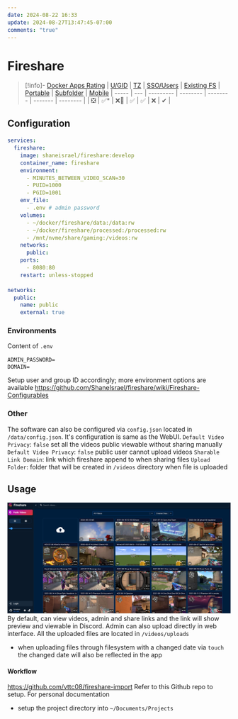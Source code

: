 ```yaml
---
date: 2024-08-22 16:33
update: 2024-08-27T13:47:45-07:00
comments: "true"
---
```

# Fireshare
> [!info]- [Docker Apps Rating](02-docker-ratings.md)
> | [U/GID](02-docker-ratings.md#ugid) | [TZ](02-docker-ratings.md#tz)  | [SSO/Users](02-docker-ratings.md#sso) | [Existing FS](02-docker-ratings.md#existingfs) | [Portable](02-docker-ratings.md#portable) | [Subfolder](02-docker-ratings.md#subfolder) | [Mobile](02-docker-ratings.md#mobile)
> | ----- | --- | --------- | -------- | -------- | ------- | -------- |
> | ❎     | ✅*  | ❌🤵       | ✅        | ✅ | ❌ | ✔ |

## Configuration
```yaml
services:
  fireshare:
    image: shaneisrael/fireshare:develop
    container_name: fireshare
    environment:
      - MINUTES_BETWEEN_VIDEO_SCAN=30
      - PUID=1000
      - PGID=1001
    env_file:
      - .env # admin password
    volumes:
      - ~/docker/fireshare/data:/data:rw
      - ~/docker/fireshare/processed:/processed:rw
      - /mnt/nvme/share/gaming:/videos:rw
    networks:
      public:
    ports:
      - 8080:80
    restart: unless-stopped
  
networks:
  public:
    name: public
    external: true
```
### Environments
Content of `.env` 
```env
ADMIN_PASSWORD=
DOMAIN=
```
Setup user and group ID accordingly; more environment options are available https://github.com/ShaneIsrael/fireshare/wiki/Fireshare-Configurables
### Other
The software can also be configured via `config.json` located in `/data/config.json`. It's configuration is same as the WebUI. 
`Default Video Privacy`: `false` set all the videos public viewable without sharing manually
`Default Video Privacy`: `false` public user cannot upload videos
`Sharable Link Domain`: link which fireshare append to when sharing files
`Upload Folder`: folder that will be created in `/videos` directory when file is uploaded
## Usage
![](assets/Pasted%20image%2020240822173743.png)
By default, can view videos, admin and share links and the link will show preview and viewable in Discord. Admin can also upload directly in web interface. All the uploaded files are located in `/videos/uploads`
- when uploading files through filesystem with a changed date via `touch` the changed date will also be reflected in the app
#### Workflow
https://github.com/vttc08/fireshare-import
Refer to this Github repo to setup. For personal documentation

- setup the project directory into `~/Documents/Projects`
